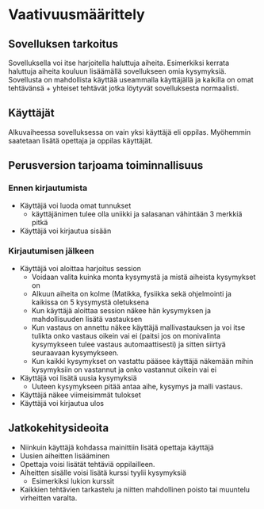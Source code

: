# Vaativuusmäärittely

## Sovelluksen tarkoitus

Sovelluksella voi itse harjoitella haluttuja aiheita. Esimerkiksi kerrata haluttuja aiheita kouluun lisäämällä sovellukseen omia kysymyksiä. Sovellusta on mahdollista käyttää useammalla käyttäjällä ja kaikilla on omat tehtävänsä + yhteiset tehtävät jotka löytyvät sovelluksesta normaalisti.

## Käyttäjät

Alkuvaiheessa sovelluksessa on vain yksi käyttäjä eli oppilas. Myöhemmin saatetaan lisätä opettaja ja oppilas käyttäjät.

## Perusversion tarjoama toiminnallisuus

### Ennen kirjautumista

- Käyttäjä voi luoda omat tunnukset 
	- käyttäjänimen tulee olla uniikki ja salasanan vähintään 3 merkkiä pitkä
- Käyttäjä voi kirjautua sisään

### Kirjautumisen jälkeen

- Käyttäjä voi aloittaa harjoitus session
	- Voidaan valita kuinka monta kysymystä ja mistä aiheista kysymykset on
	- Alkuun aiheita on kolme (Matikka, fysiikka sekä ohjelmointi ja kaikissa on 5 kysymystä oletuksena
	- Kun käyttäjä aloittaa session näkee hän kysymyksen ja mahdollisuuden lisätä vastauksen
	- Kun vastaus on annettu näkee käyttäjä mallivastauksen ja voi itse tulikta onko vastaus oikein vai ei (paitsi jos on monivalinta kysymykseen tulee vastaus automaattisesti) ja sitten siirtyä seuraavaan kysymykseen.
	- Kun kaikki kysymykset on vastattu pääsee käyttäjä näkemään mihin kysymyksiin on vastannut ja onko vastannut oikein vai ei
- Käyttäjä voi lisätä uusia kysymyksiä
	- Uuteen kysymykseen pitää antaa aihe, kysymys ja malli vastaus.
- Käyttäjä näkee viimeisimmät tulokset
- Käyttäjä voi kirjautua ulos

## Jatkokehitysideoita

- Niinkuin käyttäjä kohdassa mainittiin lisätä opettaja käyttäjä
- Uusien aiheitten lisääminen
- Opettaja voisi lisätät tehtäviä oppilailleen.
- Aiheitten sisälle voisi lisätä kurssi tyylii kysymyksiä
	- Esimerkiksi lukion kurssit
- Kaikkien tehtävien tarkastelu ja niitten mahdollinen poisto tai muuntelu virheitten varalta.
